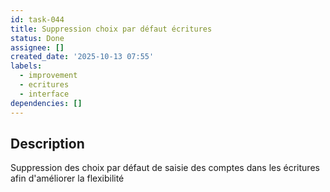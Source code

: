```yaml
---
id: task-044
title: Suppression choix par défaut écritures
status: Done
assignee: []
created_date: '2025-10-13 07:55'
labels:
  - improvement
  - ecritures
  - interface
dependencies: []
---
```


## Description

<!-- SECTION:DESCRIPTION:BEGIN -->
Suppression des choix par défaut de saisie des comptes dans les écritures afin d'améliorer la flexibilité
<!-- SECTION:DESCRIPTION:END -->
